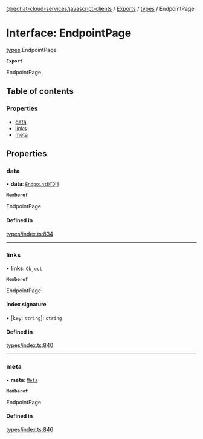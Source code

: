 [@redhat-cloud-services/javascript-clients](../README.md) / [Exports](../modules.md) / [types](../modules/types.md) / EndpointPage

# Interface: EndpointPage

[types](../modules/types.md).EndpointPage

**`Export`**

EndpointPage

## Table of contents

### Properties

- [data](types.EndpointPage.md#data)
- [links](types.EndpointPage.md#links)
- [meta](types.EndpointPage.md#meta)

## Properties

### data

• **data**: [`EndpointDTO`](types.EndpointDTO.md)[]

**`Memberof`**

EndpointPage

#### Defined in

[types/index.ts:834](https://github.com/RedHatInsights/javascript-clients/blob/main/packages/integrations/types/index.ts#L834)

___

### links

• **links**: `Object`

**`Memberof`**

EndpointPage

#### Index signature

▪ [key: `string`]: `string`

#### Defined in

[types/index.ts:840](https://github.com/RedHatInsights/javascript-clients/blob/main/packages/integrations/types/index.ts#L840)

___

### meta

• **meta**: [`Meta`](types.Meta.md)

**`Memberof`**

EndpointPage

#### Defined in

[types/index.ts:846](https://github.com/RedHatInsights/javascript-clients/blob/main/packages/integrations/types/index.ts#L846)
